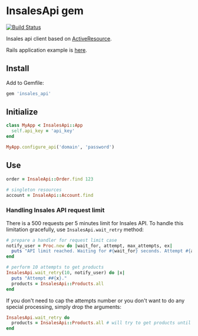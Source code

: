 # InsalesApi gem

[![Build Status](https://secure.travis-ci.org/insales/insales_api.png?branch=master)](http://travis-ci.org/insales/insales_api)

Insales api client based on [ActiveResource](https://github.com/rails/activeresource).

Rails application example is [here](https://github.com/insales/insales_app).

## Install

Add to Gemfile:

```ruby
gem 'insales_api'
```

## Initialize

```ruby
class MyApp < InsalesApi::App
  self.api_key = 'api_key'
end

MyApp.configure_api('domain', 'password')
```

## Use

```ruby
order = InsaleApi::Order.find 123

# singleton resources
account = InsaleApi::Account.find
```

### Handling Insales API request limit

There is a 500 requests per 5 minutes limit for Insales API. To handle this limitation gracefully, use `InsalesApi.wait_retry` method:
```ruby
# prepare a handler for request limit case
notify_user = Proc.new do |wait_for, attempt, max_attempts, ex|
  puts "API limit reached. Waiting for #{wait_for} seconds. Attempt #{attempt}/#{max_attempts}"
end

# perform 10 attempts to get products
InsalesApi.wait_retry(10, notify_user) do |x|
  puts "Attempt ##{x}."
  products = InsalesApi::Products.all
end
```

If you don't need to cap the attempts number or you don't want to do any special processing, simply drop the arguments:
```ruby
InsalesApi.wait_retry do
  products = InsalesApi::Products.all # will try to get products until the limit resets
end
```
